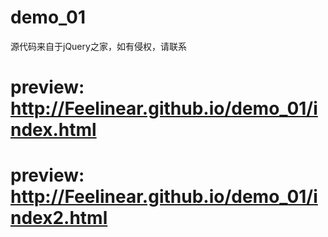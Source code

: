 # demo_01
源代码来自于jQuery之家，如有侵权，请联系

# preview: http://Feelinear.github.io/demo_01/index.html
# preview: http://Feelinear.github.io/demo_01/index2.html
